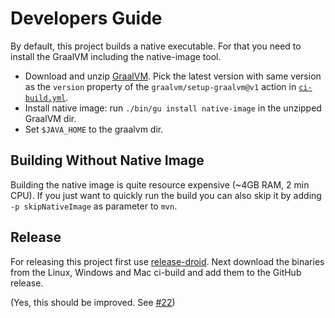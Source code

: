 # Developers Guide

By default, this project builds a native executable. For that you need to install the GraalVM including the native-image tool.

* Download and unzip [GraalVM](https://github.com/graalvm/graalvm-ce-builds/releases/tag/vm-22.3.1). Pick the latest version with same version as the `version` property of the `graalvm/setup-graalvm@v1` action in [`ci-build.yml`](../../.github/workflows/ci-build.yml).
* Install native image: run `./bin/gu install native-image` in the unzipped GraalVM dir.
* Set `$JAVA_HOME` to the graalvm dir.

## Building Without Native Image

Building the native image is quite resource expensive (~4GB RAM, 2 min CPU). If you just want to quickly run the build you can also skip it by adding `-p skipNativeImage` as parameter to `mvn`.

## Release

For releasing this project first use [release-droid](https://github.com/exasol/release-droid). Next download the binaries from the Linux, Windows and Mac ci-build and add them to the GitHub release.

(Yes, this should be improved. See [#22](https://github.com/exasol/parquet-edml-generator/issues/22))